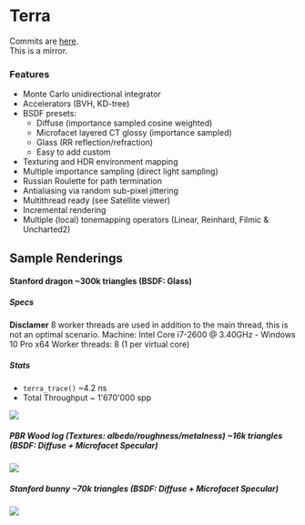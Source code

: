 # Terra 
Commits are [here](https://www.github.com/c4stan/terra).  
This is a mirror.

### Features
- Monte Carlo unidirectional integrator
- Accelerators (BVH, KD-tree)
- BSDF presets:
    - Diffuse (importance sampled cosine weighted)
    - Microfacet layered CT glossy (importance sampled)
    - Glass (RR reflection/refraction)
    - Easy to add custom
- Texturing and HDR environment mapping
- Multiple importance sampling (direct light sampling)
- Russian Roulette for path termination
- Antialiasing via random sub-pixel jittering
- Multithread ready (see Satellite viewer)
- Incremental rendering
- Multiple (local) tonemapping operators (Linear, Reinhard, Filmic & Uncharted2)

## Sample Renderings
#### Stanford dragon ~300k triangles (BSDF: Glass)
##### Specs
**Disclamer** 8 worker threads are used in addition to the main thread, this is not an optimal scenario.
Machine: Intel Core i7-2600 @ 3.40GHz - Windows 10 Pro x64
Worker threads: 8 (1 per virtual core)

##### Stats
- `terra_trace()` ~4.2 ns
- Total Throughput ~ 1'670'000 spp

![](http://i.imgur.com/w4rndg8.jpg)

##### PBR Wood log (Textures: albedo/roughness/metalness) ~16k triangles (BSDF: Diffuse + Microfacet Specular)
![](http://i.imgur.com/jAwVDVg.jpg)

##### Stanford bunny ~70k triangles (BSDF: Diffuse + Microfacet Specular)
![](http://i.imgur.com/N6FEfsB.jpg)
